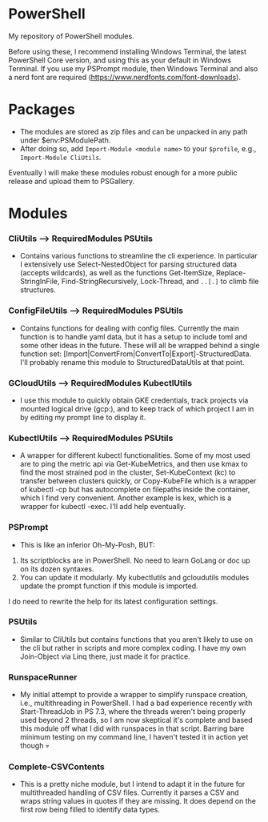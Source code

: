 # PowerShell
My repository of PowerShell modules.

Before using these, I recommend installing Windows Terminal, the latest PowerShell Core version, and using this as your default in Windows Terminal. If you use my PSPrompt module, then Windows Terminal and also a nerd font are required (https://www.nerdfonts.com/font-downloads).

# Packages

* The modules are stored as zip files and can be unpacked in any path under $env:PSModulePath.
* After doing so, add `Import-Module <module name>` to your `$profile`, e.g., `Import-Module CliUtils`.

Eventually I will make these modules robust enough for a more public release and upload them to PSGallery.

# Modules

### CliUtils --> RequiredModules PSUtils

* Contains various functions to streamline the cli experience. In particular I extensively use Select-NestedObject for parsing structured data (accepts wildcards), as well as the functions Get-ItemSize, Replace-StringInFile, Find-StringRecursively, Lock-Thread, and `..[.]` to climb file structures.

### ConfigFileUtils --> RequiredModules PSUtils

* Contains functions for dealing with config files. Currently the main function is to handle yaml data, but it has a setup to include toml and some other ideas in the future. These will all be wrapped behind a single function set: \[Import|ConvertFrom|ConvertTo|Export]-StructuredData. I'll probably rename this module to StructuredDataUtils at that point.

### GCloudUtils --> RequiredModules KubectlUtils

* I use this module to quickly obtain GKE credentials, track projects via mounted logical drive (gcp:), and to keep track of which project I am in by editing my prompt line to display it.

### KubectlUtils --> RequiredModules PSUtils

* A wrapper for different kubectl functionalities. Some of my most used are to ping the metric api via Get-KubeMetrics, and then use kmax to find the most strained pod in the cluster, Set-KubeContext (kc) to transfer between clusters quickly, or Copy-KubeFile which is a wrapper of kubectl -cp but has autocomplete on filepaths inside the container, which I find very convenient. Another example is kex, which is a wrapper for kubectl -exec. I'll add help eventually.

### PSPrompt
* This is like an inferior Oh-My-Posh, BUT:
1. Its scriptblocks are in PowerShell. No need to learn GoLang or doc up on its dozen syntaxes.
2. You can update it modularly. My kubectlutils and gcloudutils modules update the prompt function if this module is imported.

I do need to rewrite the help for its latest configuration settings.

### PSUtils
* Similar to CliUtils but contains functions that you aren't likely to use on the cli but rather in scripts and more complex coding. I have my own Join-Object via Linq there, just made it for practice.

### RunspaceRunner

* My initial attempt to provide a wrapper to simplify runspace creation, i.e., multithreading in PowerShell. I had a bad experience recently with Start-ThreadJob in PS 7.3, where the threads weren't being properly used beyond 2 threads, so I am now skeptical it's complete and based this module off what I did with runspaces in that script. Barring bare minimum testing on my command line, I haven't tested it in action yet though 💀

### Complete-CSVContents

* This is a pretty niche module, but I intend to adapt it in the future for multithreaded handling of CSV files. Currently it parses a CSV and wraps string values in quotes if they are missing. It does depend on the first row being filled to identify data types.